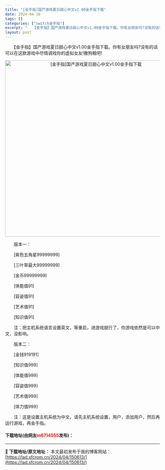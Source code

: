 ```yaml
---
title: "[金手指]国产游戏夏日甜心中文v1.00金手指下载"
date: 2024-04-10
tags: []
categories: ["switch金手指"]
excerpt: "　　【金手指】国产游戏夏日甜心中文v1.00金手指下载。你有女朋友吗?没有的话可以在这款游戏中尽情调戏你的虚拟女友!撒狗粮吧! 　　版本一： 　　[紫色五角星99999999] 　　[三叶草最大99999999] 　　[金币99999999] 　　[体能值91] 　　[容姿值91] 　　[艺术值91&hellip;"
layout: post
---
```


 <p>　　【金手指】国产游戏夏日甜心中文v1.00金手指下载。你有女朋友吗?没有的话可以在这款游戏中尽情调戏你的虚拟女友!撒狗粮吧!</p> <p align="center"><img align="" border="0" src="https://lad.sfcrom.cn/wp-content/uploads/2024/04/20240409_6615d3dd0880d.webp" width="576" alt="[金手指]国产游戏夏日甜心中文v1.00金手指下载" /></p> <p>　　版本一：</p> <p>　　[紫色五角星99999999]</p> <p>　　[三叶草最大99999999]</p> <p>　　[金币99999999]</p> <p>　　[体能值91]</p> <p>　　[容姿值91]</p> <p>　　[艺术值91]</p> <p>　　[知识值91]</p> <p>　　注：把主机系统语言设置英文，等重启，进游戏就行了，你游戏依然是可以中文，没影响。</p> <p>　　版本二：</p> <p>　　[金钱919191]</p> <p>　　[知识值999]</p> <p>　　[体能值999]</p> <p>　　[容姿值999]</p> <p>　　[艺术值999]</p> <p>　　[体力值999]</p> <p>　　注：这是设置主机系统为中文，请先主机系统设置，用户，添加用户，然后再运行游戏，再金手指。</p> <p><h4>下载地址(由网友<font color="red">m6714555</font>发布)：</h4></p> 

---
📖 **下载地址/原文地址：** 本文最初发布于我的博客网站：[https://lad.sfcrom.cn/2024/04/150613/](https://lad.sfcrom.cn/2024/04/150613/)
